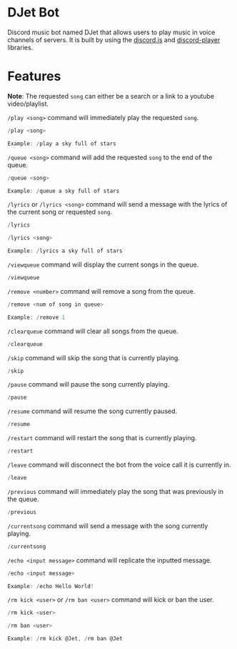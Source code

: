 # DJet Bot

Discord music bot named DJet that allows users to play music in voice channels of servers. It is built by using the [discord.js](https://discord.js.org/#/) and [discord-player](https://discord-player.js.org) libraries.

# Features

**Note**: The requested `song` can either be a search or a link to a youtube video/playlist.

`/play <song>` command will immediately play the requested `song`.

```c
/play <song>

Example: /play a sky full of stars
```

`/queue <song>` command will add the requested `song` to the end of the queue.

```c
/queue <song>

Example: /queue a sky full of stars
```

`/lyrics` or `/lyrics <song>` command will send a message with the lyrics of the current song or requested `song`.

```c
/lyrics

/lyrics <song>

Example: /lyrics a sky full of stars
```

`/viewqueue` command will display the current songs in the queue.

```c
/viewqueue
```

`/remove <number>` command will remove a song from the queue.

```c
/remove <num of song in queue>

Example: /remove 1
```

`/clearqueue` command will clear all songs from the queue.

```c
/clearqueue
```

`/skip` command will skip the song that is currently playing.

```c
/skip
```

`/pause` command will pause the song currently playing.

```c
/pause
```

`/resume` command will resume the song currently paused.

```c
/resume
```

`/restart` command will restart the song that is currently playing.

```c
/restart
```

`/leave` command will disconnect the bot from the voice call it is currently in.

```c
/leave
```

`/previous` command will immediately play the song that was previously in the queue.

```c
/previous
```

`/currentsong` command will send a message with the song currently playing.

```c
/currentsong
```

`/echo <input message>` command will replicate the inputted message.

```c
/echo <input message>

Example: /echo Hello World!
```

`/rm kick <user>` or `/rm ban <user>` command will kick or ban the user.

```c
/rm kick <user>

/rm ban <user>

Example: /rm kick @Jet, /rm ban @Jet
```


